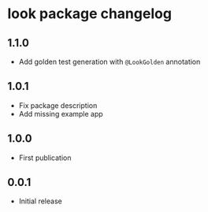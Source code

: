 # look package changelog

## 1.1.0

* Add golden test generation with `@LookGolden` annotation

## 1.0.1

* Fix package description
* Add missing example app

## 1.0.0

* First publication

## 0.0.1

* Initial release
